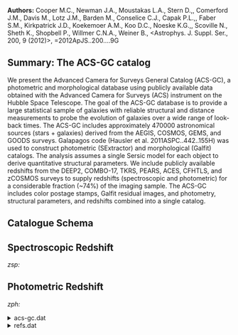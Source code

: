 **Authors:** Cooper M.C., Newman J.A., Moustakas L.A., Stern D.,, Comerford J.M., Davis M., Lotz J.M., Barden M., Conselice C.J., Capak P.L.,, Faber S.M., Kirkpatrick J.D., Koekemoer A.M., Koo D.C., Noeske K.G.,, Scoville N., Sheth K., Shopbell P., Willmer C.N.A., Weiner B., <Astrophys. J. Suppl. Ser., 200, 9 (2012)>, =2012ApJS..200....9G

## Summary: The ACS-GC catalog 

We present the Advanced Camera for Surveys General Catalog (ACS-GC), a photometric and morphological database using publicly available data obtained with the Advanced Camera for Surveys (ACS) instrument on the Hubble Space Telescope. The goal of the ACS-GC database is to provide a large statistical sample of galaxies with reliable structural and distance measurements to probe the evolution of galaxies over a wide range of look-back times. The ACS-GC includes approximately 470000 astronomical sources (stars + galaxies) derived from the AEGIS, COSMOS, GEMS, and GOODS surveys. Galapagos code (Hausler et al. 2011ASPC..442..155H) was used to construct photometric (SExtractor) and morphological (Galfit) catalogs. The analysis assumes a single Sersic model for each object to derive quantitative structural parameters. We include publicly available redshifts from the DEEP2, COMBO-17, TKRS, PEARS, ACES, CFHTLS, and zCOSMOS surveys to supply redshifts (spectroscopic and photometric) for a considerable fraction (~74%) of the imaging sample. The ACS-GC includes color postage stamps, Galfit residual images, and photometry, structural parameters, and redshifts combined into a single catalog.

## Catalogue Schema


## Spectroscopic Redshift 
 
*zsp:*  
 

## Photometric Redshift 
 
*zph:*  
 
<details>
<summary>acs-gc.dat</summary>

| Bytes   | Format              | Units       | Label    | Explanations                                                          |
|:--------|:--------------------|:------------|:---------|:----------------------------------------------------------------------|
| 1- 8    | I8                  | ---         | ObjNo    | Unique object number (OBJNO) (1)                                      |
| 10- 17  | I8                  | ---         | Survey   | ?=- Unique survey ID if available (SURVEY_ID)                         |
| 19- 28  | F10.6               | deg         | RAdeg    | Right Ascension (J2000) (RA)                                          |
| 30- 39  | F10.6               | deg         | DEdeg    | Declination (DEC)                                                     |
| 41- 42  | I2                  | ---         | Nf1      | [0/23] Total number of objects simultaneously                         |
| 1       | (NTOT_HI)           | 44-         | 45       | I2    ---     Nf2      [0/15]? Total number of objects simultaneously |
| 2       | (NTOT_LOW)          | 47-         | 53       | A7    ---     Imaging  Imaging survey: AEGIS, COSMOS, GEMS,           |
| 55- 63  | F9.6                | ---         | zsp      | ? Spectroscopic redshift (SPECZ)                                      |
| 65- 70  | F6.3                | ---         | zph      | ? Photometric redshift (PHOTOZ)                                       |
| 72- 78  | F7.1                | ---         | zchi2    | ? Reduced {chi}^2^ for zph (PHOTOZ_CHI2)                              |
| 80- 85  | F6.3                | ---         | e_zph    | ? Error on zph (PHOTOZ_ERR) (2)                                       |
| 87- 91  | F5.1                | ---         | q_zsp    | [-2/212]? Quality flag for zsp (ZQUALITY) (3)                         |
| 93-103  | A11                 | ---         | r_zsp    | Origin of zsp (Z_ORIGIN)                                              |
| 105-113 | F9.6                | ---         | z        | ? Best available redshift (Z)                                         |
| 115-120 | F6.3                | ---         | Bmag     | ? B-band apparent magnitude (MAGB)                                    |
| 122-127 | F6.3                | ---         | e_Bmag   | ? Error in Bmag (MAGB_ERR)                                            |
| 129-134 | F6.3                | ---         | Rmag1    | ? R-band apparent magnitude (MAGR)                                    |
| 136-141 | F6.3                | ---         | e_Rmag1  | ? Error in Rmag (MAGR_ERR)                                            |
| 143-148 | F6.3                | ---         | Imag1    | ? I-band apparent magnitude (MAGI)                                    |
| 150-155 | F6.3                | ---         | e_Imag1  | ? Error in Imag (MAGI_ERR)                                            |
| 157-162 | F6.3                | ---         | umag     | ? u-band apparent magnitude (CFHT_U)                                  |
| 164-169 | F6.3                | ---         | e_umag   | ? Error in umag (CFHT_U_ERR)                                          |
| 171-176 | F6.3                | ---         | gmag     | ? g-band apparent magnitude (CFHT_G)                                  |
| 178-183 | F6.3                | ---         | e_gmag   | ? Error in gmag (CFHT_G_ERR)                                          |
| 185-190 | F6.3                | ---         | rmag     | ? r-band apparent magnitude (CFHT_R)                                  |
| 192-197 | F6.3                | ---         | e_rmag   | ? Error in rmag (CFHT_R_ERR)                                          |
| 199-204 | F6.3                | ---         | imag     | ? i-band apparent magnitude (CFHT_I)                                  |
| 206-211 | F6.3                | ---         | e_imag   | ? Error in imag (CFHT_I_ERR)                                          |
| 213-218 | F6.3                | ---         | zmag     | ? z-band apparent magnitude (CFHT_Z)                                  |
| 220-225 | F6.3                | ---         | e_zmag   | ? Error in zmag (CFHT_Z_ERR)                                          |
| 227-232 | F6.3                | ---         | E(B-V)   | [0/0.5]? Extinction (color excess) (EBV)                              |
| 234-248 | A15                 | ---         | Class    | Source classification from DEEP2 and                                  |
| 250-255 | F6.3                | mag/arcsec2 | mu1      | ? Surface brightness in filter#1 (MU_HI)                              |
| 257-262 | F6.3                | mag/arcsec2 | mu2      | ? Surface brightness in filter#2 (MU_LOW)                             |
| 264-268 | F5.1                | deg         | PAim1    | [-90/90] SExtractor image orientation,                                |
| 1       | (THETA_IMAGE_HI)    | 270-274     | F5.1     | deg     PAim2    [-90/90]? SExtractor image orientation,              |
| 2       | (THETA_IMAGE_LOW)   | 276-280     | F5.1     | deg     PA1      [-90/90] SExtractor position angle,                  |
| 1       | (THETA_WORLD_HI)    | 282-286     | F5.1     | deg     PA2      [-90/90]? SExtractor position angle,                 |
| 1       | (THETA_WORLD_LOW)   | 288-292     | F5.3     | ---     b/a1     [0/1] SExtractor axis ratio b/a,                     |
| 1       | (BA_HI)             | 294-298     | F5.3     | ---     b/a2     [0/1]? SExtractor axis ratio b/a,                    |
| 2       | (BA_LOW)            | 300-304     | F5.2     | ---     rKron1   [0/14] SExtractor Kron radius,                       |
| 1       | (KRON_RADIUS_HI)    | 306-310     | F5.2     | ---     rKron2   [0/14]? SExtractor Kron radius,                      |
| 2       | (KRON_RADIUS_LOW)   | 312-317     | F6.2     | pix     FWHM1    SExtractor full width at half maximum,               |
| 1       | (FWHM_HI            | 319-324     | F6.2     | pix     FWHM2    ? SExtractor full width at half maximum,             |
| 2       | (FWHM_LOW)          | 326-332     | F7.3     | pix     a1       SExtractor major axis, filter#1 (A_IMAGE_HI)         |
| 334-340 | F7.3                | pix         | a2       | ? SExtractor major axis, filter#2 (A_IMAGE_LOW)                       |
| 342-348 | F7.3                | pix         | b1       | SExtractor minor axis, filter#1 (B_IMAGE_HI)                          |
| 350-356 | F7.3                | pix         | b2       | ? SExtractor minor axis, filter#2 (B_IMAGE_LOW)                       |
| 358-364 | F7.3                | ct          | bg1      | ? SExtractor sky background,                                          |
| 1       | (BACKGROUND_HI)     | 366-372     | F7.3     | ct      bg2      ? SExtractor sky background,                         |
| 2       | (BACKGROUND_LOW)    | 374-383     | E10.4    | ct      Fbest1   SExtractor best flux, filt#1 (FLUX_BEST_HI)          |
| 385-394 | E10.4               | ct          | Fbest2   | ? SExtractor best flux, filt#2 (FLUX_BEST_LOW)                        |
| 396-404 | E9.3                | ct          | e_Fbest1 | Error on Fbest1 (FLUXERR_BEST_HI)                                     |
| 406-414 | E9.3                | ct          | e_Fbest2 | ? Error on Fbest2 (FLUXERR_BEST_LOW)                                  |
| 416-421 | F6.3                | mag         | mbest1   | ?=0 SExtractor best magnitude,                                        |
| 1       | (MAG_BEST_HI)       | 423-428     | F6.3     | mag     mbest2   ? SExtractor best magnitude,                         |
| 2       | (MAG_BEST_LOW)      | 430-435     | F6.3     | mag   e_mbest1   ? Error on mbest1 (MAGERR_BEST_HI)                   |
| 437-442 | F6.3                | mag         | e_mbest2 | ? Error on mbest2 (MAGERR_BEST_LOW)                                   |
| 444-451 | F8.3                | pix         | Re.S1    | ? SExtractor effective radius,                                        |
| 1       | (FLUX_RADIUS_HI)    | 453-460     | F8.3     | pix     Re.S2    ? SExtractor effective radius,                       |
| 2       | (FLUX_RADIUS_LOW)   | 462-468     | I7       | pix     Area1    ? SExtractor isophotal area,                         |
| 1       | (ISOAREA_IMAGE_HI)  | 470-476     | I7       | pix     Area2    ? SExtractor isophotal area,                         |
| 2       | (ISOAREA_IMAGE_LOW) | 478-479     | I2       | ---     Sf1      [0/31]? SExtractor flags,                            |
| 1       | (SEX_FLAGS_HI)      | 481-482     | I2       | ---     Sf2      [0/31]? SExtractor flags,                            |
| 2       | (SEX_FLAGS_LOW)     | 484         | I1       | ---     Gf1      GALFIT flag: 0=good, 1=bad (FLAG_GALFIT_HI)          |
| 486     | I1                  | ---         | Gf2      | ? GALFIT flag: 0=good, 1=bad (FLAG_GALFIT_LOW)                        |
| 488-499 | E12.5               | ---         | Gchi1    | ? GALFIT reduced {chi}^2^ (CHI2NU_HI)                                 |
| 501-512 | E12.5               | ---         | Gchi2    | ? GALFIT reduced {chi}^2^ (CHI2NU_LOW)                                |
| 514-517 | F4.2                | ---         | s/g1     | [0/1] SExtractor star(1)/galaxy(0) class                              |
| 519-522 | F4.2                | ---         | s/g2     | [0/1]? SExtractor star(1)/galaxy(0) class                             |
| 524-531 | F8.2                | pix         | Xpos1    | GALFIT X position (X_GALFIT_HI)                                       |
| 533-540 | F8.2                | pix         | Xpos2    | ? GALFIT X position (X_GALFIT_LOW)                                    |
| 542-549 | F8.2                | pix         | Ypos1    | GALFIT Y position (Y_GALFIT_HI)                                       |
| 551-558 | F8.2                | pix         | Ypos2    | ? GALFIT Y position (Y_GALFIT_LOW)                                    |
| 560-564 | F5.2                | mag         | mGal1    | ?=0 GALFIT magnitude, filter#1 (MAG_GALFIT_HI)                        |
| 566-570 | F5.2                | mag         | mGal2    | ? GALFIT magnitude, filter#2 (MAG_GALFIT_LOW)                         |
| 572-577 | F6.2                | pix         | Re.G1    | GALFIT effective radius (RE_GALFIT_HI)                                |
| 579-584 | F6.2                | pix         | Re.G2    | ? GALFIT effective radius (RE_GALFIT_LOW)                             |
| 586-589 | F4.2                | ---         | n.G1     | [0/8]? GALFIT Sersic index (N_GALFIT_HI)                              |
| 591-594 | F4.2                | ---         | n.G2     | [0/8]? GALFIT Sersic index (N_GALFIT_LOW)                             |
| 596-601 | F6.2                | ---         | b/a.G1   | [0/360]? GALFIT axis ratio (BA_GALFIT_HI)                             |
| 603-608 | F6.2                | ---         | b/a.G2   | [0/360]? GALFIT axis ratio (BA_GALFIT_LOW)                            |
| 610-615 | F6.2                | deg         | pa.G1    | [-90/90]? GALFIT position angle (PA_GALFIT_HI)                        |
| 617-622 | F6.2                | deg         | pa.G2    | [-90/90]? GALFIT position angle (PA_GALFIT_LOW)                       |
| 624-629 | F6.2                | ct          | bg.G1    | GALFIT background (SKY_GALFIT_HI)                                     |
| 631-636 | F6.2                | ct          | bg.G2    | ? GALFIT background (SKY_GALFIT_LOW)                                  |
| 638-642 | F5.2                | mag         | e_mGal1  | ? Error on mGal1 (MAGERR_GALFIT_HI)                                   |
| 644-648 | F5.2                | mag         | e_mGal2  | ? Error on mGal2 (MAGERR_GALFIT_LOW)                                  |
| 650-655 | F6.2                | pix         | e_Re.G1  | ? Error on Re.G1 (REERR_GALFIT_HI)                                    |
| 657-662 | F6.2                | pix         | e_Re.G2  | ? Error on Re.G2 (REERR_GALFIT_LOW)                                   |
| 664-667 | F4.2                | ---         | e_n.G1   | ? Error on n.G1 (NERR_GALFIT_HI)                                      |
| 669-672 | F4.2                | ---         | e_n.G2   | ? Error on n.G2 (NERR_GALFIT_LOW)                                     |
| 674-678 | F5.2                | ---         | e_b/a.G1 | ? Error on b/a.G1 (BAERR_GALFIT_HI)                                   |
| 680-684 | F5.2                | ---         | e_b/a.G2 | ? Error on b/a.G2 (BAERR_GALFIT_LOW)                                  |
| 686-691 | F6.2                | deg         | e_pa.G1  | ? Error on pa.G1 (PAERR_GALFIT_HI)                                    |
| 693-698 | F6.2                | deg         | e_pa.G2  | ? Error on pa.G2 (PAERR_GALFIT_LOW)                                   |
| 700-711 | A12                 | ---         | Morph    | Visual morphology classification (VIS_MORPH)                          |
</details>

<details>
<summary>refs.dat</summary>

| Bytes   | Format   | Units   | Label   | Explanations                               |
|:--------|:---------|:--------|:--------|:-------------------------------------------|
| 1- 14   | A14      | ---     | Ref     | Origin of spectroscopic redshift (zORIGIN) |
| 16- 33  | A18      | ---     | Auth    | First author's name                        |
| 35- 53  | A19      | ---     | BibCode | Bibcode                                    |
| 55- 74  | A20      | ---     | Note    | Note                                       |
</details>
